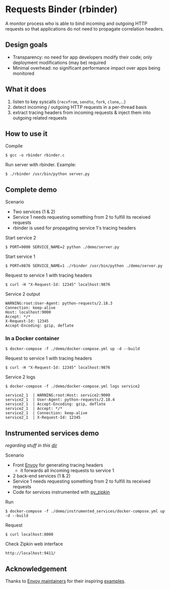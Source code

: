 # Requests Binder (rbinder)

A monitor process who is able to bind incoming and outgoing HTTP requests so
that applications do not need to propagate correlation headers.

## Design goals

- Transparency: no need for app developers modify their code; only deployment
  modifications (may be) required
- Minimal overhead: no significant performance impact over apps being monitored

## What it does

1. listen to key syscalls (`recvfrom`, `sendto`, `fork`, `clone`,...)
2. detect incoming / outgoing HTTP requests in a per-thread basis
3. extract tracing headers from incoming requests & inject them into outgoing
   related requests

## How to use it

Compile

    $ gcc -o rbinder rbinder.c

Run server with rbinder.  Example:

    $ ./rbinder /usr/bin/python server.py

## Complete demo

Scenario

- Two services (1 & 2)
- Service 1 needs requesting something from 2 to fulfill its received requests
- rbinder is used for propagating service 1's tracing headers

Start service 2

    $ PORT=9000 SERVICE_NAME=2 python ./demo/server.py

Start service 1

    $ PORT=9876 SERVICE_NAME=1 ./rbinder /usr/bin/python ./demo/server.py

Request to service 1 with tracing headers

    $ curl -H "X-Request-Id: 12345" localhost:9876

Service 2 output

    WARNING:root:User-Agent: python-requests/2.18.3
    Connection: keep-alive
    Host: localhost:9000
    Accept: */*
    X-Request-Id: 12345
    Accept-Encoding: gzip, deflate

### In a Docker container

    $ docker-compose -f ./demo/docker-compose.yml up -d --build

Request to service 1 with tracing headers

    $ curl -H "X-Request-Id: 12345" localhost:9876

Service 2 logs

    $ docker-compose -f ./demo/docker-compose.yml logs service2

    service2_1  | WARNING:root:Host: service2:9000
    service2_1  | User-Agent: python-requests/2.18.4
    service2_1  | Accept-Encoding: gzip, deflate
    service2_1  | Accept: */*
    service2_1  | Connection: keep-alive
    service2_1  | X-Request-Id: 12345

## Instrumented services demo

*regarding stuff in this [dir](demo/instrumented_services/)*

Scenario

- Front [Envoy][envoy] for generating tracing headers
  - it forwards all incoming requests to service 1
- 2 back-end services (1 & 2)
- Service 1 needs requesting something from 2 to fulfill its received requests
- Code for services instrumented with [py_zipkin][py_zipkin]

Run

    $ docker-compose -f ./demo/instrumented_services/docker-compose.yml up -d --build

Request

    $ curl localhost:8000

Check Zipkin web interface

    http://localhost:9411/

## Acknowledgement

Thanks to [Envoy maintainers][envoy-maintainers] for their inspiring
[examples][envoy-examples].

[envoy]: https://www.envoyproxy.io/
[py_zipkin]: https://github.com/Yelp/py_zipkin/
[envoy-maintainers]: https://github.com/envoyproxy/envoy/blob/2d0e70d3d0b82ed02d514e44fa8b3a52663f3d40/OWNERS.md
[envoy-examples]: https://github.com/envoyproxy/envoy/tree/2d0e70d3d0b82ed02d514e44fa8b3a52663f3d40/examples
